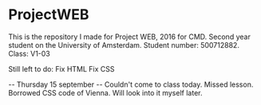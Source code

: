 # ProjectWEB

This is the repository I made for Project WEB, 2016 for CMD. Second year student on the University of Amsterdam. Student number: 500712882. Class: V1-03

Still left to do:
Fix HTML
Fix CSS

-- Thursday 15 september --
Couldn't come to class today. Missed lesson. Borrowed CSS code of Vienna. Will look into it myself later. 
